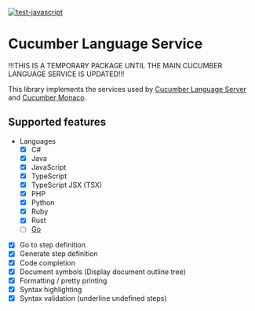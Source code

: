 [![test-javascript](https://github.com/cucumber/language-service/actions/workflows/test-javascript.yml/badge.svg)](https://github.com/cucumber/language-service/actions/workflows/test-javascript.yml)

# Cucumber Language Service

<!-- Emphasize that this repo is just a temporary repo until the main package is updated -->
!!!THIS IS A TEMPORARY PACKAGE UNTIL THE MAIN CUCUMBER LANGUAGE SERVICE IS UPDATED!!!

This library implements the services used by [Cucumber Language Server](https://github.com/cucumber/language-server#readme)
and [Cucumber Monaco](https://github.com/cucumber/monaco#readme).

## Supported features

- Languages
  - [x] C#
  - [x] Java
  - [x] JavaScript
  - [x] TypeScript
  - [x] TypeScript JSX (TSX)
  - [x] PHP
  - [x] Python
  - [x] Ruby
  - [x] Rust
  - [ ] [Go](https://github.com/cucumber/language-service/issues/72)
- [x] Go to step definition
- [x] Generate step definition
- [x] Code completion
- [x] Document symbols (Display document outline tree)
- [x] Formatting / pretty printing
- [x] Syntax highlighting
- [x] Syntax validation (underline undefined steps)
